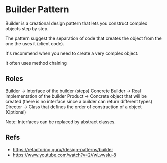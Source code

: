 # **Builder Pattern**

Builder is a creational design pattern that lets you construct complex objects step by step.

The pattern suggest the separation of code that creates the object from the one the uses it (client code).

It's recommend when you need to create a very complex object.

It often uses method chaining

## Roles
Builder -> Interface of the builder (steps)
Concrete Builder -> Real implementation of the builder
Product -> Concrete object that will be created (there is no interface since a builder can return different types)
Director -> Class that defines the order of construction of a object (Optional)

Note: Interfaces can be replaced by abstract classes.

## Refs
- https://refactoring.guru//design-patterns/builder
- https://www.youtube.com/watch?v=2VwLvwsIu-8
